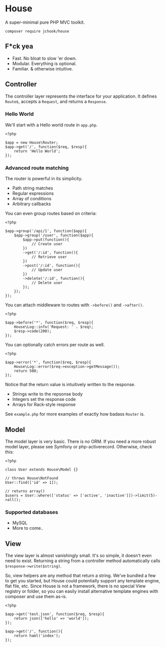 # House

A super-minimal pure PHP MVC toolkit.

	composer require jchook/house


## F*ck yea

* Fast. No bloat to slow 'er down.
* Modular. Everything is optional.
* Familiar. & otherwise intuitive.


## Controller

The controller layer represents the interface for your application. 
It defines `Route`s, accepts a `Request`, and returns a `Response`.

### Hello World

We'll start with a Hello world route in `app.php`.

	<?php
	
	$app = new House\Router;
	$app->get('/', function($req, $resp){
		return 'Hello World';			
	});

### Advanced route matching

The router is powerful in its simplicity.

* Path string matches
* Regular expressions
* Array of conditions
* Arbitrary callbacks

You can even group routes based on criteria:
	
	<?php

	$app->group('/api/1', function($app){
		$app->group('/user', function($app){
			$app->put(function(){
				// Create user
			})
			->get('/:id', function(){
				// Retrieve user
			})
			->post('/:id', function(){
				// Update user
			})
			->delete('/:id', function(){
				// Delete user
			});
		});
	});

You can attach middleware to routes with `->before()` and `->after()`.

	<?php

	$app->before('*', function($req, $resp){
		House\Log::info('Request: ' . $req);
		$resp->code(200);
	});

You can optionally catch errors per route as well.

	<?php

	$app->error('*', function($req, $resp){
		House\Log::error($req->exception->getMessage());
		return 500;
	});

Notice that the return value is intuitively written to the response.

* Strings write to the repsonse body
* Integers set the response code
* Arrays for Rack-style response

See `example.php` for more examples of exactly how badass `Router` is.

## Model

The model layer is very basic. There is no ORM. If you need a more robust
model layer, please see Symfony or php-activerecord. Otherwise, check this:

	<?php

	class User extends House\Model {}
	
	// throws House\NotFound
	User::find(['id' => 1]);

	// returns array() 
	$users = User::where(['status' => ['active', 'inactive']])->limit(5)->all();

### Supported databases

* MySQL
* More to come..


## View

The view layer is almost vanishingly small. It's so simple, it doesn't even need to exist.
Returning a string from a controller method automatically calls `$response->write($string)`.

So, view helpers are any method that return a string. We've bundled a few to get you started,
but House could potentially support any template engine, flat file, etc. Since House is not a
framework, there is no special View registry or folder, so you can easily install alternative
template engines with composer and use them as-is.

	<?php

	$app->get('test.json', function($req, $resp){
		return json(['hello' => 'world']);
	});

	$app->get('/', function(){
		return haml('index');
	});

